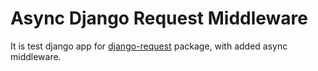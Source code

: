 # Async Django Request Middleware

It is test django app for [django-request](https://github.com/django-request/django-request) package, with added async middleware.